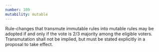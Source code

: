```yaml
---
number: 109
mutability: mutable
---
```


Rule-changes that transmute immutable rules into mutable rules may be adopted if and only if the vote is 2/3 majority among the eligible voters. Transmutation shall not be implied, but must be stated explicitly in a proposal to take effect.
